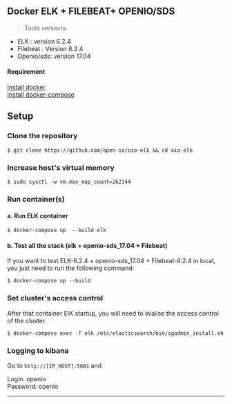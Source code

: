 Docker ELK + FILEBEAT+ OPENIO/SDS    
----------------------

> Tools versions:  
- ELK : version 6.2.4   
- Filebeat : Version 6.2.4  
- Openio/sds: version 17.04


#### Requirement
 [Install docker](https://docs.docker.com/install/)   
 [Install docker-compose](https://docs.docker.com/compose/install/)

## Setup

### Clone the repository

 ```
 $ git clone https://github.com/open-io/oio-elk && cd oio-elk
 ```

###  Increase host's virtual memory
  ```
  $ sudo sysctl -w vm.max_map_count=262144
  ```
### Run container(s)

#### a. Run ELK container
 ```
 $ docker-compose up  --build elk
 ```

#### b. Test all the stack (elk + openio-sds_17.04 + Filebeat)

If you want to test ELK-6.2.4 + openio-sds_17.04 + Filebeat-6.2.4 in local, you just need to run the following command:
 ```
 $ docker-compose up --build
 ```

### Set cluster's access control

After that container ElK startup, you will need to inialise the access control of the cluster.

```
$ docker-compose exec -T elk /etc/elasticsearch/bin/sgadmin_install.sh  
```

### Logging to kibana

Go to `http://[IP_HOST]:5601` and

Login: openio   
Password: openio
__________________________________________________________________________________
